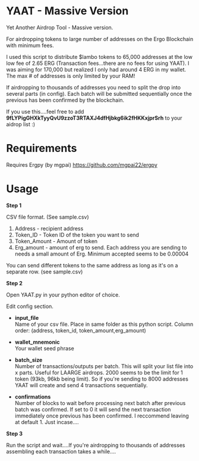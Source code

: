 # YAAT - Massive Version
Yet Another Airdrop Tool - Massive version. 

For airdropping tokens to large number of addresses on the Ergo Blockchain with minimum fees. 

I used this script to distribute $lambo tokens to 65,000 addresses at the low low fee of 2.65 ERG (Transaction fees...there are no fees for using YAAT).
I was aiming for 170,000 but realized I only had around 4 ERG in my wallet. 
The max # of addresses is only limited by your RAM!

If airdropping to thousands of addresses you need to split the drop into several parts (in config). 
Each batch will be submitted sequentially once the previous has been confirmed by the blockchain. 

If you use this....feel free to add **9fLYPigGHXkTyyQvU9zzoT3RTAXJ4dfHjbkg6ik2fHKKxjprSrh** to your aidrop list :)

# Requirements
Requires Ergpy (by mgpai)
https://github.com/mgpai22/ergpy

# Usage

**Step 1**

CSV file format.
(See sample.csv)

1. Address - recipient address
2. Token_ID - Token ID of the token you want to send
3. Token_Amount - Amount of token
4. Erg_amount - amount of erg to send. Each address you are sending to needs a small amount of Erg. Minimum accepted seems to be 0.00004

You can send different tokens to the same address as long as it's on a separate row. (see sample.csv)

**Step 2**

Open YAAT.py in your python editor of choice.

Edit config section.

* **input_file**           
Name of your csv file. Place in same folder as this python script. Column order: (address, token_id, token_amount,erg_amount)

* **wallet_mnemonic**    
Your wallet seed phrase

* **batch_size**        
Number of transactions/outputs per batch. This will split your list file into x parts. Useful for LAARGE airdrops. 2000 seems to be the limit for 1 token (93kb, 96kb being limit). So if you're sending to 8000 addresses YAAT will create and send 4 transactions sequentially.

* **confirmations**      
Number of blocks to wait before processing next batch after previous batch was confirmed.
If set to 0 it will send the next transaction immediately once previous has been confirmed. I reccommend leaving at default 1. Just incase....


**Step 3**

Run the script and wait....If you're airdropping to thousands of addresses assembling each transaction takes a while....



